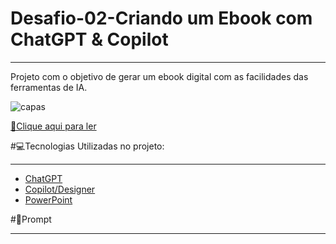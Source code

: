 # Desafio-02-Criando um Ebook com ChatGPT & Copilot
***

Projeto com o objetivo de gerar um ebook digital com as facilidades das ferramentas de IA.

![capas](https://github.com/WaldeniseMoraes/Criando-um-Ebook-com-ChatGPT/assets/161647255/75cee1e3-2e42-4169-82fd-c59899a1772b)

[📖Clique aqui para ler](https://github.com/WaldeniseMoraes/Criando-um-Ebook-com-ChatGPT/blob/main/output/ebook_V2.pdf)


#💻Tecnologias Utilizadas no projeto:
***

* [ChatGPT](https://chat.openai.com/)
* [Copilot/Designer](https://copilot.microsoft.com/)
* [PowerPoint](https://www.microsoft.com/pt-br/microsoft-365/powerpoint)


#🧠Prompt
***

